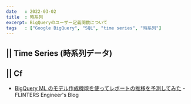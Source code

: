 ```yaml
---
date   : 2022-03-02
title  : 時系列
excerpt: BigQueryのユーザー定義関数について
tags   : ["Google BigQuery", "SQL", "time series", "時系列"]
---
```


## || Time Series (時系列データ)

## || Cf
- [BigQuery ML のモデル作成機能を使ってレポートの推移を予測してみた](https://labs.septeni.co.jp/entry/2021/08/12/171433) - FLINTERS Engineer's Blog
